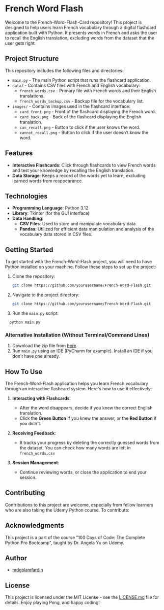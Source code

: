 # French Word Flash

Welcome to the French-Word-Flash-Card repository! This project is designed to help users learn French vocabulary through a digital flashcard application built with Python. It presents words in French and asks the user to recall the English translation, excluding words from the dataset that the user gets right. 

## Project Structure

This repository includes the following files and directories:

- `main.py` - The main Python script that runs the flashcard application.
- `data/` - Contains CSV files with French and English vocabulary:
  - `french_words.csv` - Primary file with French words and their English translations.
  - `french_words_backup.csv` - Backup file for the vocabulary list.
- `images/` - Contains images used in the flashcard interface:
  - `card_front.png` - Front of the flashcard displaying the French word.
  - `card_back.png` - Back of the flashcard displaying the English translation.
  - `can_recall.png` - Button to click if the user knows the word.
  - `cannot_recall.png` - Button to click if the user doesn't know the word.

## Features

- **Interactive Flashcards**: Click through flashcards to view French words and test your knowledge by recalling the English translation.
- **Data Storage**: Keeps a record of the words yet to learn, excluding learned words from reappearance.

## Technologies
- **Programming Language**: Python 3.12
- **Library**: Tkinter (for the GUI interface)
- **Data Handling**: 
  - **CSV Files**: Used to store and manipulate vocabulary data.
  - **Pandas**: Utilized for efficient data manipulation and analysis of the vocabulary data stored in CSV files.

## Getting Started
To get started with the French-Word-Flash project, you will need to have Python installed on your machine. Follow these steps to set up the project:

1. Clone the repository:
   ```bash
   git clone https://github.com/yourusername/French-Word-Flash.git
   ```
2. Navigate to the project directory:
   ```bash
   git clone https://github.com/yourusername/French-Word-Flash.git
   ```
3. Run the `main.py` script:
  ```bash
    python main.py
  ```

### Alternative Installation (Without Terminal/Command Lines)
1. Download the zip file from [here](https://github.com/mdgolamfardin/French-Word-Flash).
2. Run `main.py` using an IDE (PyCharm for example). Install an IDE if you don't have one already.

## How To Use
The French-Word-Flash application helps you learn French vocabulary through an interactive flashcard system. Here's how to use it effectively:

1. **Interacting with Flashcards**:
   - After the word disappears, decide if you knew the correct English translation.
   - Click the **Green Button** if you knew the answer, or the **Red Button** if you didn't.

2. **Receiving Feedback**:
   - It tracks your progress by deleting the correctly guessed words from the dataset. You can check how many words are left in `french_words.csv`

3. **Session Management**:
   - Continue reviewing words, or close the application to end your session.

## Contributing
Contributions to this project are welcome, especially from fellow learners who are also taking the Udemy Python course. To contribute:

## Acknowledgments
This project is a part of the course "100 Days of Code: The Complete Python Pro Bootcamp", taught by Dr. Angela Yu on Udemy.

## Author
- [mdgolamfardin](https://github.com/mdgolamfardin)
## License

This project is licensed under the MIT License - see the [LICENSE.md](LICENSE.md) file for details.
Enjoy playing Pong, and happy coding!

